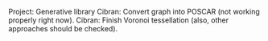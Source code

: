 Project: Generative library
Cibran: Convert graph into POSCAR (not working properly right now).
Cibran: Finish Voronoi tessellation (also, other approaches should be checked).
